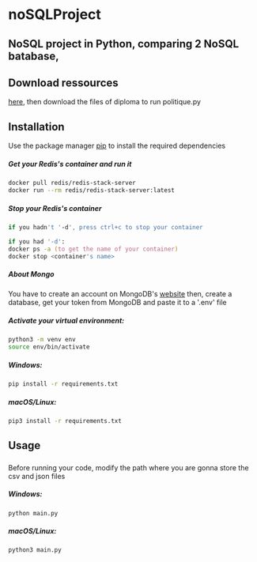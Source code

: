  
# noSQLProject

##  NoSQL project in Python, comparing 2 NoSQL batabase, 

## Download ressources

[here](https://unehistoireduconflitpolitique.fr/telecharger.html), then download the files of diploma to run politique.py

## Installation

Use the package manager [pip](https://pip.pypa.io/en/stable/) to install the required dependencies


##### Get your Redis's container and run it
```zsh
docker pull redis/redis-stack-server
docker run --rm redis/redis-stack-server:latest
```

##### Stop your Redis's container
```zsh
if you hadn't '-d', press ctrl+c to stop your container
```
```zsh
if you had '-d':
docker ps -a (to get the name of your container)
docker stop <container's name>
```
##### About Mongo 

You have to create an account on MongoDB's [website](https://www.mongodb.com)
then, create a database, get your token from MongoDB and paste it to a '.env' file

##### Activate your virtual environment:
```zsh
python3 -m venv env
source env/bin/activate
```

##### Windows:
```zsh
pip install -r requirements.txt
```

##### macOS/Linux:
```zsh
pip3 install -r requirements.txt
```

## Usage
#####

Before running your code, modify the path where you are gonna store the csv and json files

##### Windows:
```zsh
python main.py
```
##### macOS/Linux:
```zsh
python3 main.py
```
